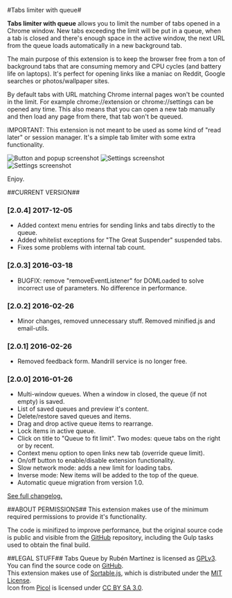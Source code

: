 #Tabs limiter with queue#

**Tabs limiter with queue** allows you to limit the number of tabs opened in a Chrome window. New tabs exceeding the limit will be put in a queue, when a tab is closed and there's enough space in the active window, the next URL from the queue loads automatically in a new background tab.

The main purpose of this extension is to keep the browser free from a ton of background tabs that are consuming memory and CPU cycles (and battery life on laptops). It's perfect for opening links like a maniac on  Reddit, Google searches or photos/wallpaper sites.

By default tabs with URL matching Chrome internal pages won't be counted in the limit. For example chrome://extension or chrome://settings can be opened any time. This also means that you can open a new tab manually and then load any page from there, that tab won't be queued.

IMPORTANT: This extension is not meant to be used as some kind of "read later" or session manager. It's a simple tab limiter with some extra functionality.

![Button and popup screenshot](screenshots/tabs-queue-2_0-screenshot-1.jpg)
![Settings screenshot](screenshots/tabs-queue-2_0-screenshot-2.jpg)
![Settings screenshot](screenshots/tabs-queue-2_0-screenshot-3.jpg)

Enjoy.

##CURRENT VERSION##

### [2.0.4] 2017-12-05
- Added context menu entries for sending links and tabs directly to the queue.
- Added whitelist exceptions for "The Great Suspender" suspended tabs.
- Fixes some problems with internal tab count.

### [2.0.3] 2016-03-18
- BUGFIX: remove "removeEventListener" for DOMLoaded to solve incorrect use of parameters. No difference in performance.

### [2.0.2] 2016-02-26
- Minor changes, removed unnecessary stuff. Removed minified.js and email-utils.

### [2.0.1] 2016-02-26
- Removed feedback form. Mandrill service is no longer free. 

### [2.0.0] 2016-01-26
- Multi-window queues. When a window in closed, the queue (if not empty) is saved.
- List of saved queues and preview it's content.
- Delete/restore saved queues and items.
- Drag and drop active queue items to rearrange.
- Lock items in active queue.
- Click on title to "Queue to fit limit". Two modes: queue tabs on the right or by recent. 
- Context menu option to open links new tab (override queue limit).
- On/off button to enable/disable extension functionality.
- Slow network mode: adds a new limit for loading tabs.
- Inverse mode: New items will be added to the top of the queue.
- Automatic queue migration from version 1.0.

[See full changelog.](https://raw.githubusercontent.com/rubenmv/chrome-extension-tabs-queue/master/release/CHANGELOG.md)


##ABOUT PERMISSIONS##
This extension makes use of the minimum required permissions to provide it's functionality. 

The code is minifized to improve performance, but the original source code is public and visible from the [GitHub](https://github.com/rubenmv/chrome-extension-tabs-queue) repository, including the Gulp tasks used to obtain the final build. 

##LEGAL STUFF##
Tabs Queue by Rubén Martínez is licensed as [GPLv3](http://www.gnu.org/licenses/gpl-3.0.txt). You can find the source code on [GitHub](https://github.com/rubenmv/chrome-extension-tabs-queue).  
This extension makes use of [Sortable.js](https://github.com/RubaXa/Sortable), which is distributed under the [MIT License](https://opensource.org/licenses/MIT).  
Icon from [Picol](http://www.picol.org/) is licensed under [CC BY SA 3.0](http://creativecommons.org/licenses/by-sa/3.0/).

